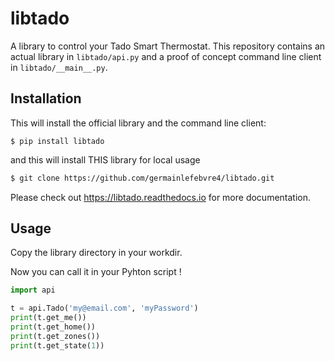 # libtado

A library to control your Tado Smart Thermostat. This repository contains an actual library in `libtado/api.py` and a proof of concept command line client in `libtado/__main__.py`.


## Installation

This will install the official library and the command line client:

```
$ pip install libtado
```

and this will install THIS library for local usage

```sh
$ git clone https://github.com/germainlefebvre4/libtado.git
```

Please check out https://libtado.readthedocs.io for more documentation.

## Usage

Copy the library directory in your workdir.

Now you can call it in your Pyhton script !

```python
import api

t = api.Tado('my@email.com', 'myPassword')
print(t.get_me())
print(t.get_home())
print(t.get_zones())
print(t.get_state(1))
```
